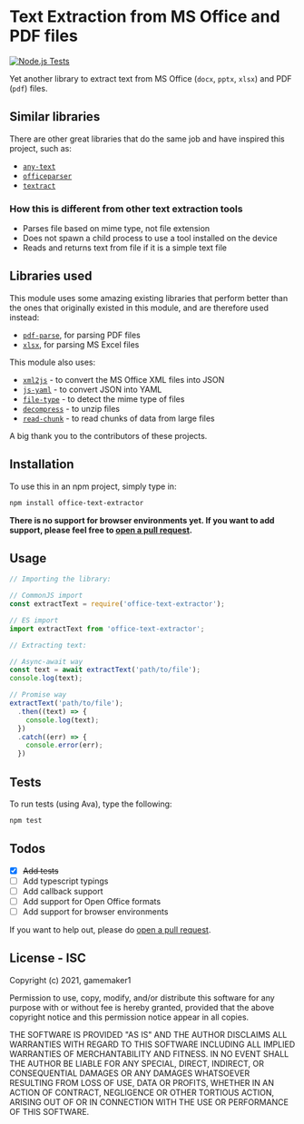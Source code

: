 # Text Extraction from MS Office and PDF files

[![Node.js Tests](https://github.com/gamemaker1/office-text-extractor/actions/workflows/node-tests.yml/badge.svg)](https://github.com/gamemaker1/office-text-extractor/actions/workflows/node-tests.yml)

Yet another library to extract text from MS Office (`docx`, `pptx`, `xlsx`) and PDF (`pdf`) files.

## Similar libraries

There are other great libraries that do the same job and have inspired this project, such as:

- [`any-text`](https://github.com/abhinaba-ghosh/any-text)
- [`officeparser`](https://github.com/harshankur/officeParser)
- [`textract`](https://www.npmjs.com/package/textract)

### How this is different from other text extraction tools

- Parses file based on mime type, not file extension
- Does not spawn a child process to use a tool installed on the device
- Reads and returns text from file if it is a simple text file

## Libraries used

This module uses some amazing existing libraries that perform better than the ones that originally existed in this module, and are therefore used instead:

- [`pdf-parse`](https://www.npmjs.com/package/pdf-parse), for parsing PDF files
- [`xlsx`](https://www.npmjs.com/package/xlsx), for parsing MS Excel files

This module also uses:

- [`xml2js`](https://www.npmjs.com/package/xml2js) - to convert the MS Office XML files into JSON
- [`js-yaml`](https://www.npmjs.com/package/js-yaml) - to convert JSON into YAML
- [`file-type`](https://www.npmjs.com/package/file-type) - to detect the mime type of files
- [`decompress`](https://www.npmjs.com/package/decompress) - to unzip files
- [`read-chunk`](https://www.npmjs.com/package/read-chunk) - to read chunks of data from large files

A big thank you to the contributors of these projects.

## Installation

To use this in an npm project, simply type in:

```sh
npm install office-text-extractor
```

**There is no support for browser environments yet. If you want to add support, please feel free to [open a pull request](https://github.com/gamemaker1/office-text-extractor/pulls).**

## Usage

```js
// Importing the library:

// CommonJS import
const extractText = require('office-text-extractor');

// ES import
import extractText from 'office-text-extractor';

// Extracting text:

// Async-await way
const text = await extractText('path/to/file');
console.log(text);

// Promise way
extractText('path/to/file');
  .then((text) => {
    console.log(text);
  })
  .catch((err) => {
    console.error(err);
  })
```

## Tests

To run tests (using Ava), type the following:

```sh
npm test
```

## Todos

- [x] ~~Add tests~~
- [ ] Add typescript typings
- [ ] Add callback support
- [ ] Add support for Open Office formats
- [ ] Add support for browser environments

If you want to help out, please do [open a pull request](https://github.com/gamemaker1/office-text-extractor/pulls).

## License - ISC

Copyright (c) 2021, gamemaker1

Permission to use, copy, modify, and/or distribute this software for any
purpose with or without fee is hereby granted, provided that the above
copyright notice and this permission notice appear in all copies.

THE SOFTWARE IS PROVIDED "AS IS" AND THE AUTHOR DISCLAIMS ALL WARRANTIES
WITH REGARD TO THIS SOFTWARE INCLUDING ALL IMPLIED WARRANTIES OF
MERCHANTABILITY AND FITNESS. IN NO EVENT SHALL THE AUTHOR BE LIABLE FOR
ANY SPECIAL, DIRECT, INDIRECT, OR CONSEQUENTIAL DAMAGES OR ANY DAMAGES
WHATSOEVER RESULTING FROM LOSS OF USE, DATA OR PROFITS, WHETHER IN AN
ACTION OF CONTRACT, NEGLIGENCE OR OTHER TORTIOUS ACTION, ARISING OUT OF
OR IN CONNECTION WITH THE USE OR PERFORMANCE OF THIS SOFTWARE.
